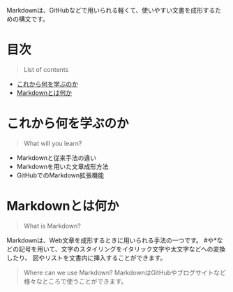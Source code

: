 Markdownは、GitHubなどで用いられる軽くて、使いやすい文書を成形するための構文です。

# 目次

> List of contents

- [これから何を学ぶのか](#これから何を学ぶのか)
- [Markdownとは何か](#Markdownとは何か)


# これから何を学ぶのか

> What will you learn?

- Markdownと従来手法の違い
- Markdownを用いた文章成形方法
- GitHubでのMarkdown拡張機能

# Markdownとは何か

> What is Markdown?

Markdownは、Web文章を成形するときに用いられる手法の一つです。
#や*などの記号を用いて、文字のスタイリングをイタリック文字や太文字などへの変換したり、
図やリストを文書内に挿入することができます。

> Where can we use Markdown?
MarkdownはGitHubやブログサイトなど様々なところで使うことができます。

